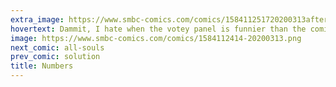 ```yaml
---
extra_image: https://www.smbc-comics.com/comics/158411251720200313after.png
hovertext: Dammit, I hate when the votey panel is funnier than the comic.
image: https://www.smbc-comics.com/comics/1584112414-20200313.png
next_comic: all-souls
prev_comic: solution
title: Numbers
---
```


